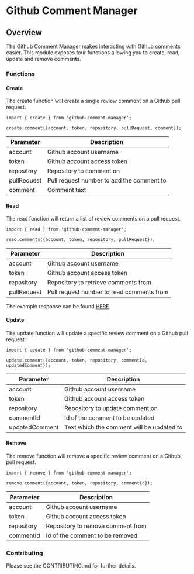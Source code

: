 # Github Comment Manager

## Overview

The Github Comment Manager makes interacting with Github comments easier.
This module exposes four functions allowing you to create, read, update and remove comments.

### Functions

#### Create

The create function will create a single review comment on a Github pull request.

```
import { create } from 'github-comment-manager';

create.comment({account, token, repository, pullRequest, comment});
```

| Parameter   | Description                               |
| ----------- | ----------------------------------------- |
| account     | Github account username                   |
| token       | Github account access token               |
| repository  | Repository to comment on                  |
| pullRequest | Pull request number to add the comment to |
| comment     | Comment text                              |

#### Read

The read function will return a list of review comments on a pull request.

```
import { read } from 'github-comment-manager';

read.comments({account, token, repository, pullRequest});
```

| Parameter   | Description                               |
| ----------- | ----------------------------------------- |
| account     | Github account username                   |
| token       | Github account access token               |
| repository  | Repository to retrieve comments from      |
| pullRequest | Pull request number to read comments from |

The example response can be found [HERE](https://developer.github.com/v3/issues/comments/#response).

#### Update

The update function will update a specific review comment on a Github pull request.

```
import { update } from 'github-comment-manager';

update.comment({account, token, repository, commentId, updatedComment});
```

| Parameter      | Description                               |
| -------------- | ----------------------------------------- |
| account        | Github account username                   |
| token          | Github account access token               |
| repository     | Repository to update comment on           |
| commentId      | Id of the comment to be updated           |
| updatedComment | Text which the comment will be updated to |

#### Remove

The remove function will remove a specific review comment on a Github pull request.

```
import { remove } from 'github-comment-manager';

remove.comment({account, token, repository, commentId});
```

| Parameter  | Description                       |
| ---------- | --------------------------------- |
| account    | Github account username           |
| token      | Github account access token       |
| repository | Repository to remove comment from |
| commentId  | Id of the comment to be removed   |

### Contributing

Please see the CONTRIBUTING.md for further details.
